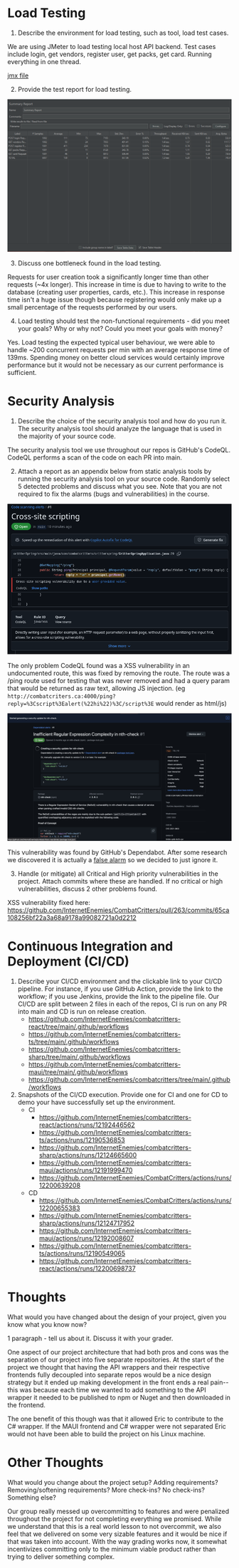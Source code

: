 # Load Testing

1. Describe the environment for load testing, such as tool, load test cases.

We are using JMeter to load testing local host API backend. Test cases include login, get vendors, register user, get packs, get card. Running everything in one thread.

[jmx file](./CC_load_test.jmx)

2. Provide the test report for load testing.

![Load Test](./load-test.png)

3. Discuss one bottleneck found in the load testing.

Requests for user creation took a significantly longer time than other requests (~4x longer). This increase in time is due to having to write to the database (creating user properties, cards, etc.). This increase in response time isn't a huge issue though because registering would only make up a small percentage of the requests performed by our users.

4. Load testing should test the non-functional requirements - did you meet your goals? Why or why not? Could you meet your goals with money?

Yes. Load testing the expected typical user behaviour, we were able to handle ~200 concurrent requests per min with an average response time of 139ms. Spending money on better cloud services would certainly improve performance but it would not be necessary as our current performance is sufficient.


# Security Analysis

1. Describe the choice of the security analysis tool and how do you run it. The security analysis tool should analyze the language that is used in the majority of your source code.

The security analysis tool we use throughout our repos is GitHub's CodeQL. CodeQL performs a scan of the code on each PR into main.

2. Attach a report as an appendix below from static analysis tools by running the security analysis tool on your source code. Randomly select 5 detected problems and discuss what you see. Note that you are not required to fix the alarms (bugs and vulnerabilities) in the course.

![XSS Vulnerability](./XSS.png)

The only problem CodeQL found was a XSS vulnerability in an undocumented route, this was fixed by removing the route. The route was a /ping route used for testing that was never removed and had a query param that would be returned as raw text, allowing JS injection. (eg `http://combatcriters.ca:4000/ping?reply=%3Cscript%3Ealert(%22hi%22)%3C/script%3E` would render as html/js)

![Ineficient Regular Expression](./inneficient-check.jpg)

This vulnerability was found by GitHub's Dependabot. After some research we discovered it is actually a [false alarm](https://stackoverflow.com/a/71333355) so we decided to just ignore it.

3. Handle (or mitigate) all Critical and High priority vulnerabilities in the project. Attach commits where these are handled. If no critical or high vulnerabilities, discuss 2 other problems found.

XSS vulnerability fixed here: https://github.com/InternetEnemies/CombatCritters/pull/263/commits/65ca108256bf22a3a68a9178a99082721a0d2212

# Continuous Integration and Deployment (CI/CD)

1. Describe your CI/CD environment and the clickable link to your CI/CD pipeline. For instance, if you use GitHub Action, provide the link to the workflow; if you use Jenkins, provide the link to the pipeline file.
    Our CI/CD are split between 2 files in each of the repos, CI is run on any PR into main and CD is run on release creation.
    - https://github.com/InternetEnemies/combatcritters-react/tree/main/.github/workflows
    - https://github.com/InternetEnemies/combatcritters-ts/tree/main/.github/workflows
    - https://github.com/InternetEnemies/combatcritters-sharp/tree/main/.github/workflows
    - https://github.com/InternetEnemies/combatcritters-maui/tree/main/.github/workflows
    - https://github.com/InternetEnemies/combatcritters/tree/main/.github/workflows
2. Snapshots of the CI/CD execution. Provide one for CI and one for CD to demo your have successfully set up the environment.
    - CI
        - https://github.com/InternetEnemies/combatcritters-react/actions/runs/12192446562
        - https://github.com/InternetEnemies/combatcritters-ts/actions/runs/12190536853
        - https://github.com/InternetEnemies/combatcritters-sharp/actions/runs/12124665600
        - https://github.com/InternetEnemies/combatcritters-maui/actions/runs/12191999470
        - https://github.com/InternetEnemies/CombatCritters/actions/runs/12200639208
    - CD
        - https://github.com/InternetEnemies/CombatCritters/actions/runs/12200655383
        - https://github.com/InternetEnemies/combatcritters-sharp/actions/runs/12124717952
        - https://github.com/InternetEnemies/combatcritters-maui/actions/runs/12192008607
        - https://github.com/InternetEnemies/combatcritters-ts/actions/runs/12190549065
        - https://github.com/InternetEnemies/combatcritters-react/actions/runs/12200698737

# Thoughts

What would you have changed about the design of your project, given you know what you know now?

1 paragraph - tell us about it. Discuss it with your grader.

One aspect of our project architecture that had both pros and cons was the separation of our project into five separate repositories. At the start of the project we thought that having the API wrappers and their respective frontends fully decoupled into separate repos would be a nice design strategy but it ended up making development in the front ends a real pain--this was because each time we wanted to add something to the API wrapper it needed to be published to npm or Nuget and then downloaded in the frontend. 

The one benefit of this though was that it allowed Eric to contribute to the C# wrapper. If the MAUI frontend and C# wrapper were not separated Eric would not have been able to build the project on his Linux machine.

# Other Thoughts 

What would you change about the project setup? Adding requirements? Removing/softening requirements? More check-ins? No check-ins? Something else?

Our group really messed up overcommitting to features and were penalized throughout the project for not completing everything we promised. While we understand that this is a real world lesson to not overcommit, we also feel that we delivered on some very sizable features and it would be nice if that was taken into account. With the way grading works now, it somewhat incentivizes committing only to the minimum viable product rather than trying to deliver something complex.
